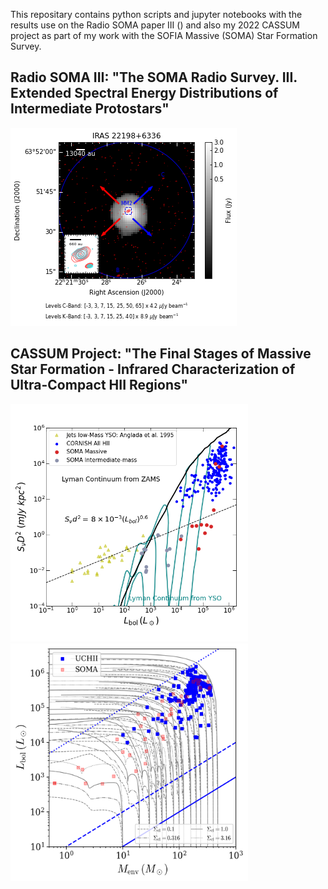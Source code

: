 This repositary contains python scripts and jupyter notebooks with the results use on the Radio SOMA paper III () and also my 2022 CASSUM project as part of my work with the SOFIA Massive (SOMA) Star Formation Survey.

## Radio SOMA III: "The SOMA Radio Survey. III. Extended Spectral Energy Distributions of Intermediate Protostars"

![Contour plot for source IRAS 22198](Figures/IRAS_22198_VLA_contours.png)

## CASSUM Project: "The Final Stages of Massive Star Formation - Infrared Characterization of Ultra-Compact HII Regions"

<img src="Figures/Anglada_Plot.png" width="380" height="380">

<img src="Figures/Lbol_Menv_Tracks.png" width="380" height="380">
